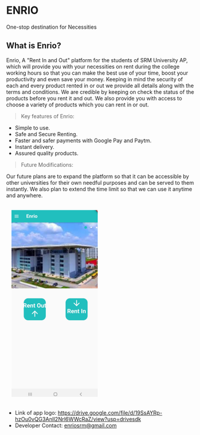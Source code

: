 # ENRIO
One-stop destination for Necessities

## What is Enrio? 

Enrio, A "Rent In and Out" platform for the students of SRM University AP, which will provide you with your necessities on rent during the college working hours so that you can make the best use of your time, boost your productivity and even save your money. Keeping in mind the security of each and every product rented in or out we provide all details along with the terms and conditions. We are credible by keeping on check the status of the products before you rent it and out. We also provide you with access to choose a variety of products which you can rent in or out.

> Key features of Enrio: 
* Simple to use. 
* Safe and Secure Renting. 
* Faster and safer payments with Google Pay and Paytm. 
* Instant delivery. 
* Assured quality products.

> Future Modifications: 

Our future plans are to expand the platform so that it can be accessible by other universities for their own needful purposes and can be served to them instantly. We also plan to extend the time limit so that we can use it anytime and anywhere.

<code>
  <img height="500" src="https://github.com/ennovab/enrio/blob/master/Enrio.jpg">
</code>
<br>

* Link of app logo: https://drive.google.com/file/d/19SsAYRp-hzOu0vQG3AnIl2Nrl6WWcRaZ/view?usp=drivesdk
* Developer Contact: enriosrm@gmail.com 

